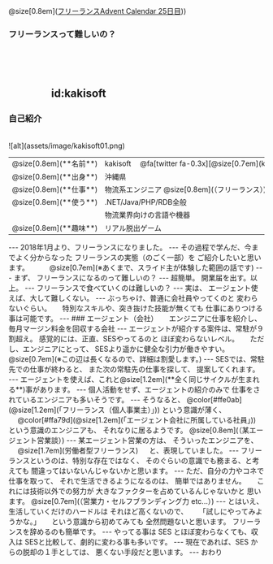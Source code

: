 @size[0.8em]([フリーランスAdvent Calendar 25日目](https://adventar.org/calendars/3273)))  
### フリーランスって難しいの？


　
　  
　  
　　　　id:kakisoft
---
### 自己紹介

<br>
<div class="left">
![alt](assets/image/kakisoft01.png)
</div>
<div class="right">
  <table style="white-space: nowrap;border-style: none;">
    <tr>
      <td>@size[0.8em](**名前**)</td>
      <td>
        kakisoft
        　@fa[twitter fa-0.3x][@size[0.7em](kakisoft_tab)](https://twitter.com/kakisoft_tab)
      </td>
    </tr>
    <tr>
      <td>@size[0.8em](**出身**)</td>
      <td>沖縄県</td>
    </tr>
    <tr>
      <td>@size[0.8em](**仕事**)</td>
      <td>物流系エンジニア @size[0.8em](（フリーランス）)</td>
    </tr>
    <tr>
      <td>@size[0.8em](**使う**)</td>
      <td>.NET/Java/PHP/RDB全般</td>
    </tr>
    <tr>
      <td>&nbsp;</td>
      <td>物流業界向けの言語や機器</td>
    </tr>
    <tr>
      <td>@size[0.8em](**趣味**)</td>
      <td>リアル脱出ゲーム</td>
    </tr>
  </table>
</div>
---
2018年1月より、フリーランスになりました。
---
その過程で学んだ、今までよく分からなった  
フリーランスの実態（のごく一部）を  
ご紹介したいと思います。
　  
　  
@size[0.7em](※あくまで、スライド主が体験した範囲の話です)
---
まず、  
フリーランスになるのって難しいの？
---
超簡単。  
開業届を出す。以上。
---
フリーランスで食べていくのは難しいの？
---
実は、  
エージェント使えば、大して難しくない。  
---
ぶっちゃけ、普通に会社員やってくのと  
変わらないぐらい。    
　  
特別なスキルや、突き抜けた技能が無くても  
仕事にありつける事は可能です。
---
### エージェント（会社）
　  
エンジニアに仕事を紹介し、  
毎月マージン料金を回収する会社
---
エージェントが紹介する案件は、常駐が９割超え。  
感覚的には、正直、SESやってるのと  
ほぼ変わらないレベル。  
　  
ただし、エンジニアにとって、  
SESより遥かに健全な引力が働きやすい。  
@size[0.7em](※この辺は長くなるので、詳細は割愛します。)
---
SESでは、常駐先での仕事が終わると、  
また次の常駐先の仕事を探して、  
提案してくれます。
---
エージェントを使えば、これと@size[1.2em](**全く同じサイクルが生まれる**)事があります。
---
個人活動をせず、エージェントの紹介のみで  
仕事をされているエンジニアも多いそうです。    
---
そうなると、  
@color[#ffe0ab](@size[1.2em](「フリーランス（個人事業主）」))  
という意識が薄く、  
　  
@color[#ffa79d](@size[1.2em](「エージェント会社に所属している社員」))  
という意識のエンジニアも、  
それなりに居るようです。  
@size[0.8em](（某エージェント営業談）)
---
某エージェント営業の方は、  
そういったエンジニアを、  
　  
@size[1.7em](労働者型フリーランス)  
　  
と、表現していました。
---
フリーランスというのは、特別な存在ではなく、  
そのぐらいの意識でも務まる、と考えても  
間違ってはいないんじゃないかと思います。
---
ただ、自分の力やコネで仕事を取って、  
それで生活できるようになるのは、  
簡単ではありません。  
　  
これには技術以外での努力が  
大きなファクターを占めているんじゃないかと  
思います。  
@size[0.7em](（営業力・セルフブランディング力 etc...）)
---
とはいえ、生活していくだけのハードルは  
それほど高くないので、  
　  
「試しにやってみようかな。」  
　  
という意識から初めてみても  
全然問題ないと思います。  
フリーランスを辞めるのも簡単です。
---
やってる事は SES とほぼ変わらなくても、収入は  
SESと比較して、劇的に変わる事も多いです。  
---
現在であれば、SES からの脱却の１手としては、  
悪くない手段だと思います。
---
おわり